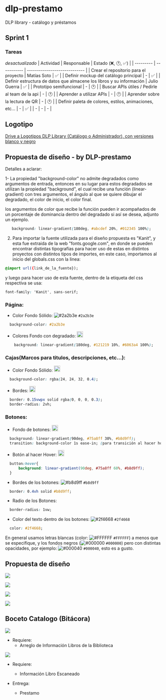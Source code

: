 # dlp-prestamo
DLP library - catálogo y préstamos

## Sprint 1
### Tareas
 *desactualizado*
| Actividad | Responsable | Estado (❌, 🕐, ✅) |
| --------- | ----------- | ----------------------------- |
| Crear el repositorio para el proyecto | Matías Soto | ✅ |
| Definir mockup del catálogo principal | - | ✅ |
| Definir estructura de datos que almacene los libros y su información | Julio Guerra | ✅ |
| Prototipo semifuncional | - | 🕐 |
| Buscar APIs útiles / Pedirle al team de la api | - | 🕐 |
| Aprender a utilizar APIs | - | 🕐 |
| Aprender sobre la lectura de QR | - | 🕐 |
| Definir paleta de colores, estilos, animaciones, etc... | - | ✅ |
| - | - | - |

## Logotipo

[Drive a Logotipos DLP Library (Catálogo o Administrador), con versiones blanco y negro](https://drive.google.com/drive/folders/1jMX7kN7D6zTGZekeNZgAgEqKPmEGnNmA?usp=sharing)

## Propuesta de diseño - by DLP-prestamo

Detalles a aclarar:

1- La propiedad "background-color" no admite degradados como argumentos de entrada, entonces en su lugar para estos degradados se utilizan la propiedad "background", el cual recibe una función (linear-gradient) con tres argumentos, el ángulo al que se quiere dibujar el degradado, el color de inicio, el color final.

los argumentos de color que recibe la función pueden ir acompañados de un porcentaje de dominancia dentro del degradado si así se desea, adjunto un ejemplo.
```css
   background: linear-gradient(180deg, #abcdef 20%, #012345 100%);
```

2. Para importar la fuente utilizada para el diseño propuesta es "Kanit", y esta fue extraida de la web "fonts.google.com", en donde se pueden encontrar distintas tipografías para hacer uso de estas en distintos proyectos con distintos tipos de importes, en este caso, importamos al inicio del globals.css con la linea:
```css
@import url({link_de_la_fuente});
```

y luego para hacer uso de esta fuente, dentro de la etiqueta del css respectiva se usa:
```css
font-family: 'Kanit', sans-serif;
```

### Página:

* Color Fondo Sólido: ![#2a2b3e](https://placehold.co/20x20/2a2b3e/2a2b3e.png) `#2a2b3e`

```css
  background-color: #2a2b3e
```

* Colores Fondo con degradado: <img src="https://github.com/LeaffLovesBingus/dlp-prestamo/blob/main/Graphics/color-fondo-gradiente.png" width="20">

```css
    background: linear-gradient(180deg, #121219 10%, #6063a4 100%);
```

### Cajas(Marcos para titulos, descripciones, etc...):

  * Color Fondo Sólido: <img src="https://github.com/LeaffLovesBingus/dlp-prestamo/blob/main/Graphics/color-fondo-caja.png" width="20">

  ```css
    background-color: rgba(24, 24, 32, 0.4);
  ```
    
  * Bordes: <img src="https://github.com/LeaffLovesBingus/dlp-prestamo/blob/main/Graphics/color-borde-caja.png" width="20">

  ```css
    border: 0.15vwpx solid rgba(0, 0, 0, 0.3);
    border-radius: 2vh; 
  ```

### Botones:

  * Fondo de botones: <img src="https://github.com/LeaffLovesBingus/dlp-prestamo/blob/main/Graphics/color-fondo-boton.png" width="20">

  ```css
    background: linear-gradient(90deg, #75a8ff 30%, #b8d9ff);
    transition: background-color 1s ease-in; (para transición al hacer hover)
  ```
    
  * Botón al hacer Hover: <img src="https://github.com/LeaffLovesBingus/dlp-prestamo/blob/main/Graphics/color-hover-boton.png" width="20">

  ```css
    button:hover{
        background: linear-gradient(90deg, #75a8ff 60%, #b8d9ff);
    }
  ```

  * Bordes de los botones: ![#b8d9ff](https://placehold.co/20x20/b8d9ff/b8d9ff.png) `#b8d9ff`

  ```css
    border: 0.4vh solid #b8d9ff;
  ```

  * Radio de los Botones:

  ```css
    border-radius: 1vw;
  ```

  * Color del texto dentro de los botones: ![#2f4668](https://placehold.co/20x20/2f4668/2f4668.png) `#2f4668`

  ```css
    color: #2f4668;
  ```

En general usamos letras blancas (color: ![#FFFFFF](https://placehold.co/20x20/FFFFFF/FFFFFF.png) `#FFFFFF`) a menos que se especifique, y los fondos negros (![#000000](https://placehold.co/20x20/000000/000000.png) `#000000`) pero con distintas opacidades, por ejemplo: ![#000040](https://placehold.co/20x20/000040/000040.png) `#000040`, esto es a gusto. 

## Propuesta de diseño

![](https://github.com/LeaffLovesBingus/dlp-prestamo/blob/main/Graphics/PaginaPrincipal.png)

![](https://github.com/LeaffLovesBingus/dlp-prestamo/blob/main/Graphics/Catalogo.png)

![](https://github.com/LeaffLovesBingus/dlp-prestamo/blob/main/Graphics/LandingPage.png)

![](https://github.com/LeaffLovesBingus/dlp-prestamo/blob/main/Graphics/Formulario.png)


## Boceto Catalogo (Bitácora)
![](https://github.com/LeaffLovesBingus/dlp-prestamo/blob/main/Graphics/mockup1.jpg)

- Requiere:
  - Arreglo de Información Libros de la Biblioteca
  
![](https://github.com/LeaffLovesBingus/dlp-prestamo/blob/main/Graphics/boceto-prestamo-devolucion.png)

- Requiere:
  - Información Libro Escaneado
  
- Entrega:
  - Prestamo
